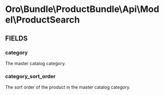 # Oro\Bundle\ProductBundle\Api\Model\ProductSearch

## FIELDS

### category

The master catalog category.

### category_sort_order

The sort order of the product in the master catalog category.
